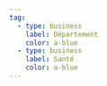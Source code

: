 ```yaml
---
tag:
  - type: business
    label: Département
    color: a-blue
  - type: business
    label: Santé
    color: a-blue
---
```

